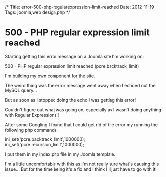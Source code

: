 /*
Title: error-500-php-regularexpression-limit-reached
Date: 2012-11-19
Tags: joomla,web design,php
*/

# 500 - PHP regular expression limit reached

Starting getting this error message on a Joomla site I'm working on:

500 - PHP regular expression limit reached (pcre.backtrack_limit)

I'm building my own component for the site.

The weird thing was the error message went away when I echoed out the MySQL query...

But as soon as I stopped doing the echo I was getting this error!

Couldn't figure out what was going on, especially as I wasn't doing anything with Regular Expressions!!

After some Googling I found that I could get rid of the error my running the following php commands:

ini_set('pcre.backtrack_limit',1000000);
ini_set('pcre.recursion_limit',1000000);

I put them in my index.php file in my Joomla template.

I'm a little uncomfortable with this as I'm not really sure what's causing this issue... But for the time being it's a fix and I think I'll just have to go with it!


